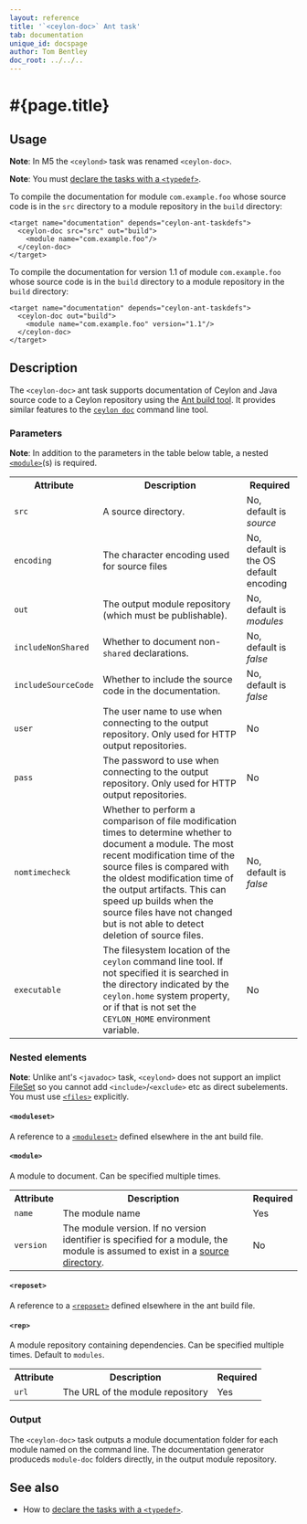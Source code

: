 ```yaml
---
layout: reference
title: '`<ceylon-doc>` Ant task'
tab: documentation
unique_id: docspage
author: Tom Bentley
doc_root: ../../..
---
```


# #{page.title}

## Usage 

**Note**: In M5 the `<ceylond>` task was renamed `<ceylon-doc>`.

**Note**: You must [declare the tasks with a `<typedef>`](../ant).

To compile the documentation for module `com.example.foo` whose 
source code is in the `src` directory to a module repository in 
the `build` directory:

<!-- lang: xml -->
    <target name="documentation" depends="ceylon-ant-taskdefs">
      <ceylon-doc src="src" out="build">
        <module name="com.example.foo"/>
      </ceylon-doc>
    </target>
    
To compile the documentation for version 1.1 of module `com.example.foo` 
whose source code is in the `build` directory to a module repository in 
the `build` directory:

<!-- lang: xml -->
    <target name="documentation" depends="ceylon-ant-taskdefs">
      <ceylon-doc out="build">
        <module name="com.example.foo" version="1.1"/>
      </ceylon-doc>
    </target>

## Description

The `<ceylon-doc>` ant task supports documentation of Ceylon and Java source code
to a Ceylon repository using the [Ant build tool](http://ant.apache.org). 
It provides similar features to the [`ceylon doc`](../ceylon/subcommands/ceylon-doc.html) 
command line tool.

### Parameters

**Note**: In addition to the parameters in the table below table, 
a nested [`<module>`](#module)(s) is required.

<table class="ant-parameters">
<tbody>
<tr>
<th>Attribute</th>
<th>Description</th>
<th>Required</th>
</tr>

<tr>
<td id="param-src"><code>src</code></td>
<td>A source directory.</td>
<td>No, default is <i>source</i></td>
</tr>

<tr>
<td><code>encoding</code></td>
<td>The character encoding used for source files</td>
<td>No, default is the OS default encoding</td>
</tr>

<tr>
<td><code>out</code></td>
<td>The output module repository (which must be publishable).</td>
<td>No, default is <i>modules</i></td>
</tr>

<tr>
<td><code>includeNonShared</code></td>
<td>Whether to document non-<code>shared</code> declarations.</td>
<td>No, default is <i>false</i></td>
</tr>

<tr>
<td><code>includeSourceCode</code></td>
<td>Whether to include the source code in the documentation.</td>
<td>No, default is <i>false</i></td>
</tr>

<tr>
<td><code>user</code></td>
<td>The user name to use when connecting to the output repository. Only used for HTTP output repositories. <!-- m2 --></td>
<td>No</td>
</tr>

<tr>
<td><code>pass</code></td>
<td>The password to use when connecting to the output repository. Only used for HTTP output repositories. <!-- m2 --></td>
<td>No</td>
</tr>

<tr>
<td><code>nomtimecheck</code></td>
<td>Whether to perform a comparison of file modification times to determine 
whether to document a module. The most recent modification time of the source files
is compared with the oldest modification time of the output artifacts. 
This can speed up builds when the source files have not 
changed but is not able to detect deletion of source files. <!-- m3 --></td>
<td>No, default is <i>false</i></td>
</tr>

<tr>
<td><code>executable</code></td>
<td>The filesystem location of the <code>ceylon</code> command line tool. 
If not specified it is searched in the directory indicated by 
the <code>ceylon.home</code> system property, or if that is not set 
the <code>CEYLON_HOME</code> environment variable.</td>
<td>No</td>
</tr>

</tbody>
</table>

### Nested elements

**Note**: Unlike ant's `<javadoc>` task, `<ceylond>` does not support an implict
[FileSet](http://ant.apache.org/manual/Types/fileset.html) so you cannot
add `<include>`/`<exclude>` etc as direct subelements. You must use 
[`<files>`](#files) explicitly.


#### `<moduleset>`
A reference to a [`<moduleset>`](../ant#reposet) defined elsewhere in the 
ant build file. 

#### `<module>`
A module to document. Can be specified multiple times.

<table class="ant-parameters">
<tbody>
<tr>
<th>Attribute</th>
<th>Description</th>
<th>Required</th>
</tr>

<tr>
<td><code>name</code></td>
<td>The module name</td>
<td>Yes</td>
</tr>

<tr>
<td><code>version</code></td>
<td>The module version. If no version identifier is specified for a module, 
the module is assumed to exist in a <a href="#param-src">source directory</a>.</td>
<td>No</td>
</tr>

</tbody>
</table>

#### `<reposet>`
A reference to a [`<reposet>`](../ant#reposet) defined elsewhere in the 
ant build file. 

#### `<rep>`
A module repository containing dependencies. Can be specified multiple times. Default to `modules`.

<table class="ant-parameters">
<tbody>
<tr>
<th>Attribute</th>
<th>Description</th>
<th>Required</th>
</tr>

<tr>
<td><code>url</code></td>
<td>The URL of the module repository</td>
<td>Yes</td>
</tr>

</tbody>
</table>

### Output

The `<ceylon-doc>` task outputs a module documentation folder for 
each module named on the command line. The documentation generator produceds `module-doc` 
folders directly, in the output module repository.

## See also

* How to [declare the tasks with a `<typedef>`](../ant).

